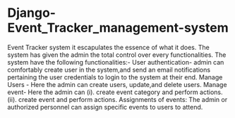# Django-Event_Tracker_management-system
Event Tracker system it escapulates the essence of what it does.
The system has given the admin the total control over every functionalities.
The system have the following functionalities:-
User authentication- admin can comfortably create user in the system,and send an email notifications pertaining the user credentials to login to the system at their end.
Manage Users - Here the admin can create users, update,and delete users.
Manage event- Here the admin can (i). create event category and perform actions. (ii). create event and perform actions.
Assignments of events: The admin or authorized personnel can assign specific events to users to attend. 

